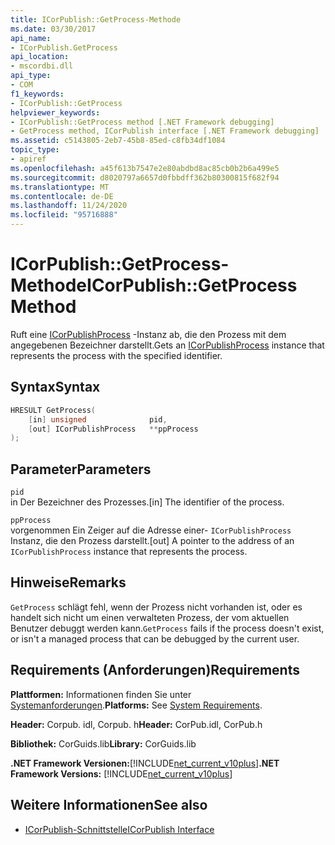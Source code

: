 ```yaml
---
title: ICorPublish::GetProcess-Methode
ms.date: 03/30/2017
api_name:
- ICorPublish.GetProcess
api_location:
- mscordbi.dll
api_type:
- COM
f1_keywords:
- ICorPublish::GetProcess
helpviewer_keywords:
- ICorPublish::GetProcess method [.NET Framework debugging]
- GetProcess method, ICorPublish interface [.NET Framework debugging]
ms.assetid: c5143805-2eb7-45b8-85ed-c8fb34df1084
topic_type:
- apiref
ms.openlocfilehash: a45f613b7547e2e80abdbd8ac85cb0b2b6a499e5
ms.sourcegitcommit: d8020797a6657d0fbbdff362b80300815f682f94
ms.translationtype: MT
ms.contentlocale: de-DE
ms.lasthandoff: 11/24/2020
ms.locfileid: "95716888"
---
```

# <a name="icorpublishgetprocess-method"></a><span data-ttu-id="6f8b6-102">ICorPublish::GetProcess-Methode</span><span class="sxs-lookup"><span data-stu-id="6f8b6-102">ICorPublish::GetProcess Method</span></span>

<span data-ttu-id="6f8b6-103">Ruft eine [ICorPublishProcess](icorpublishprocess-interface.md) -Instanz ab, die den Prozess mit dem angegebenen Bezeichner darstellt.</span><span class="sxs-lookup"><span data-stu-id="6f8b6-103">Gets an [ICorPublishProcess](icorpublishprocess-interface.md) instance that represents the process with the specified identifier.</span></span>  
  
## <a name="syntax"></a><span data-ttu-id="6f8b6-104">Syntax</span><span class="sxs-lookup"><span data-stu-id="6f8b6-104">Syntax</span></span>  
  
```cpp  
HRESULT GetProcess(  
    [in] unsigned              pid,
    [out] ICorPublishProcess   **ppProcess  
);  
```  
  
## <a name="parameters"></a><span data-ttu-id="6f8b6-105">Parameter</span><span class="sxs-lookup"><span data-stu-id="6f8b6-105">Parameters</span></span>  

 `pid`  
 <span data-ttu-id="6f8b6-106">in Der Bezeichner des Prozesses.</span><span class="sxs-lookup"><span data-stu-id="6f8b6-106">[in] The identifier of the process.</span></span>  
  
 `ppProcess`  
 <span data-ttu-id="6f8b6-107">vorgenommen Ein Zeiger auf die Adresse einer- `ICorPublishProcess` Instanz, die den Prozess darstellt.</span><span class="sxs-lookup"><span data-stu-id="6f8b6-107">[out] A pointer to the address of an `ICorPublishProcess` instance that represents the process.</span></span>  
  
## <a name="remarks"></a><span data-ttu-id="6f8b6-108">Hinweise</span><span class="sxs-lookup"><span data-stu-id="6f8b6-108">Remarks</span></span>  

 <span data-ttu-id="6f8b6-109">`GetProcess` schlägt fehl, wenn der Prozess nicht vorhanden ist, oder es handelt sich nicht um einen verwalteten Prozess, der vom aktuellen Benutzer debuggt werden kann.</span><span class="sxs-lookup"><span data-stu-id="6f8b6-109">`GetProcess` fails if the process doesn't exist, or isn't a managed process that can be debugged by the current user.</span></span>  
  
## <a name="requirements"></a><span data-ttu-id="6f8b6-110">Requirements (Anforderungen)</span><span class="sxs-lookup"><span data-stu-id="6f8b6-110">Requirements</span></span>  

 <span data-ttu-id="6f8b6-111">**Plattformen:** Informationen finden Sie unter [Systemanforderungen](../../get-started/system-requirements.md).</span><span class="sxs-lookup"><span data-stu-id="6f8b6-111">**Platforms:** See [System Requirements](../../get-started/system-requirements.md).</span></span>  
  
 <span data-ttu-id="6f8b6-112">**Header:** Corpub. idl, Corpub. h</span><span class="sxs-lookup"><span data-stu-id="6f8b6-112">**Header:** CorPub.idl, CorPub.h</span></span>  
  
 <span data-ttu-id="6f8b6-113">**Bibliothek:** CorGuids.lib</span><span class="sxs-lookup"><span data-stu-id="6f8b6-113">**Library:** CorGuids.lib</span></span>  
  
 <span data-ttu-id="6f8b6-114">**.NET Framework Versionen:**[!INCLUDE[net_current_v10plus](../../../../includes/net-current-v10plus-md.md)]</span><span class="sxs-lookup"><span data-stu-id="6f8b6-114">**.NET Framework Versions:** [!INCLUDE[net_current_v10plus](../../../../includes/net-current-v10plus-md.md)]</span></span>  
  
## <a name="see-also"></a><span data-ttu-id="6f8b6-115">Weitere Informationen</span><span class="sxs-lookup"><span data-stu-id="6f8b6-115">See also</span></span>

- [<span data-ttu-id="6f8b6-116">ICorPublish-Schnittstelle</span><span class="sxs-lookup"><span data-stu-id="6f8b6-116">ICorPublish Interface</span></span>](icorpublish-interface.md)
